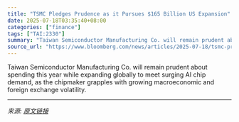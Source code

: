 ```yaml
---
title: "TSMC Pledges Prudence as it Pursues $165 Billion US Expansion"
date: 2025-07-18T03:35:40+08:00
categories: ["finance"]
tags: ["TAI:2330"]
summary: "Taiwan Semiconductor Manufacturing Co. will remain prudent about spending this year while expanding globally to meet surging AI chip demand, as the chipmaker grapples with growing macroeconomic and fo"
source_url: "https://www.bloomberg.com/news/articles/2025-07-18/tsmc-prudent-about-spending-with-macro-uncertainties-cfo-says"
---
```


Taiwan Semiconductor Manufacturing Co. will remain prudent about spending this year while expanding globally to meet surging AI chip demand, as the chipmaker grapples with growing macroeconomic and foreign exchange volatility.

---

*来源: [原文链接](https://www.bloomberg.com/news/articles/2025-07-18/tsmc-prudent-about-spending-with-macro-uncertainties-cfo-says)*
